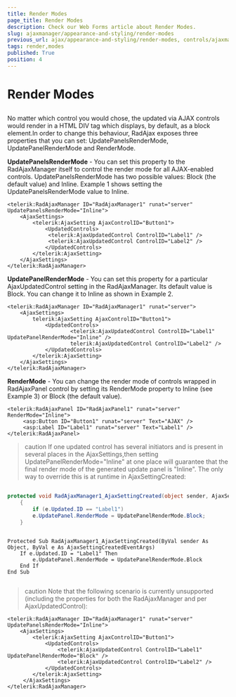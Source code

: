 ```yaml
---
title: Render Modes
page_title: Render Modes
description: Check our Web Forms article about Render Modes.
slug: ajaxmanager/appearance-and-styling/render-modes
previous_url: ajax/appearance-and-styling/render-modes, controls/ajaxmanager/appearance-and-styling/render-modes
tags: render,modes
published: True
position: 4
---
```


# Render Modes



## 

No matter which control you would chose, the updated via AJAX controls would render in a HTML DIV tag which displays, by default, as a block element.In order to change this behaviour, RadAjax exposes three properties that you can set: UpdatePanelsRenderMode, UpdatePanelRenderMode and RenderMode.

**UpdatePanelsRenderMode** - You can set this property to the RadAjaxManager itself to control the render mode for all AJAX-enabled controls. UpdatePanelsRenderMode has two possible values: Block (the default value) and Inline. Example 1 shows setting the UpdatePanelsRenderMode value to Inline.

````ASP.NET
<telerik:RadAjaxManager ID="RadAjaxManager1" runat="server" UpdatePanelsRenderMode="Inline">
	<AjaxSettings>
	    <telerik:AjaxSetting AjaxControlID="Button1">
	        <UpdatedControls>
	         <telerik:AjaxUpdatedControl ControlID="Label1" />
	         <telerik:AjaxUpdatedControl ControlID="Label2" />
	        </UpdatedControls>
	    </telerik:AjaxSetting>
	</AjaxSettings>
</telerik:RadAjaxManager>
````



**UpdatePanelRenderMode** - You can set this property for a particular AjaxUpdatedControl setting in the RadAjaxManager. Its default value is Block. You can change it to Inline as shown in Example 2.

````ASP.NET
<telerik:RadAjaxManager ID="RadAjaxManager1" runat="server">
	<AjaxSettings>
	    telerik:AjaxSetting AjaxControlID="Button1">
	        <UpdatedControls>
	                <telerik:AjaxUpdatedControl ControlID="Label1" UpdatePanelRenderMode="Inline" />
	                telerik:AjaxUpdatedControl ControlID="Label2" />
	        </UpdatedControls>
	    </telerik:AjaxSetting>
	</AjaxSettings>
</telerik:RadAjaxManager>
````



**RenderMode** - You can change the render mode of controls wrapped in RadAjaxPanel control by setting its RenderMode property to Inline (see Example 3) or Block (the default value).

````ASP.NET
<telerik:RadAjaxPanel ID="RadAjaxPanel1" runat="server" RenderMode="Inline">
	 <asp:Button ID="Button1" runat="server" Text="AJAX" />
	 <asp:Label ID="Label1" runat="server" Text="Label1" />
</telerik:RadAjaxPanel>
````



>caution If one updated control has several initiators and is present in several places in the AjaxSettings,then setting UpdatePanelRenderMode="Inline" at one place will guarantee that the final render mode of the generated update panel is "Inline". The only way to override this is at runtime in AjaxSettingCreated:
>




````C#
	
protected void RadAjaxManager1_AjaxSettingCreated(object sender, AjaxSettingCreatedEventArgs e)
	{
	    if (e.Updated.ID == "Label1")
	    e.UpdatePanel.RenderMode = UpdatePanelRenderMode.Block;
	}  
				
````
````VB.NET
Protected Sub RadAjaxManager1_AjaxSettingCreated(ByVal sender As Object, ByVal e As AjaxSettingCreatedEventArgs)
	If e.Updated.ID = "Label1" Then
	    e.UpdatePanel.RenderMode = UpdatePanelRenderMode.Block
	End If
End Sub
	
````


>caution Note that the following scenario is currently unsupported (including the properties for both the RadAjaxManager and per AjaxUpdatedControl):
>


````ASP.NET
<telerik:RadAjaxManager ID="RadAjaxManager1" runat="server" UpdatePanelsRenderMode="Inline">
	<AjaxSettings>
	    <telerik:AjaxSetting AjaxControlID="Button1">
	        <UpdatedControls>
	            <telerik:AjaxUpdatedControl ControlID="Label1" UpdatePanelRenderMode="Block" />
	            <telerik:AjaxUpdatedControl ControlID="Label2" />
	        </UpdatedControls>
	    </telerik:AjaxSetting>
	 </AjaxSettings>
</telerik:RadAjaxManager>
````


